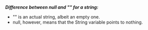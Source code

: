 ***Difference between null and "" for a string:</br>***
- "" is an actual string, albeit an empty one.
- null, however, means that the String variable points to nothing.
